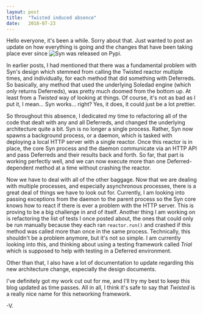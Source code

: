 ```yaml
---
layout: post
title:  "Twisted induced absence"
date:   2018-07-23
---
```


Hello everyone, it's been a while. Sorry about that. Just wanted to post an update on how everything is going and the changes that have been taking place ever since ![Syn was released on Pypi](https://pypi.org/project/pysyn).

In earlier posts, I had mentioned that there was a fundamental problem with Syn's design which stemmed from calling the Twisted reactor multiple times, and individually, for each method that did something with Deferreds. So basically, any method that used the underlying Soledad engine (which *only* returns Deferreds), was pretty much doomed from the bottom up. At least from a *Twisted* way of looking at things. Of course, it's not as bad as I put it, I mean... Syn works... right? Yes, it does, it could just be a lot prettier.

So throughout this absence, I dedicated my time to refactoring all of the code that dealt with any and all Deferreds, and changed the underlying architecture quite a bit. Syn is no longer a single process. Rather, Syn now spawns a background process, or a daemon, which is tasked with deploying a local HTTP server with a single reactor. Once this reactor is in place, the core Syn process and the daemon communicate via an HTTP API and pass Deferreds and their results back and forth. So far, that part is working perfectly well, and we can now execute more than one Deferred-dependent method at a time without crashing the reactor.

Now we have to deal with all of the other baggage. Now that we are dealing with multiple processes, and especially asynchronous processes, there is a great deal of things we have to look out for. Currently, I am looking into passing exceptions from the daemon to the parent process so the Syn core knows how to react if there is ever a problem with the HTTP server. This is proving to be a big challenge in and of itself. Another thing I am working on is refactoring the list of tests I once posted about, the ones that could only be run manually because they each ran `reactor.run()` and crashed if this method was called more than once in the same process. Technically, this shouldn't be a problem anymore, but it's not so simple. I am currently looking into this, and thinking about using a testing framework called *Trial* which is supposed to help with testing in a Deferred environment.

Other than that, I also have a lot of documentation to update regarding this new architecture change, especially the design documents.

I've definitely got my work cut out for me, and I'll try my best to keep this blog updated as time passes. All in all, I think it's safe to say that *Twisted* is a really nice name for this networking framework.

-V.


